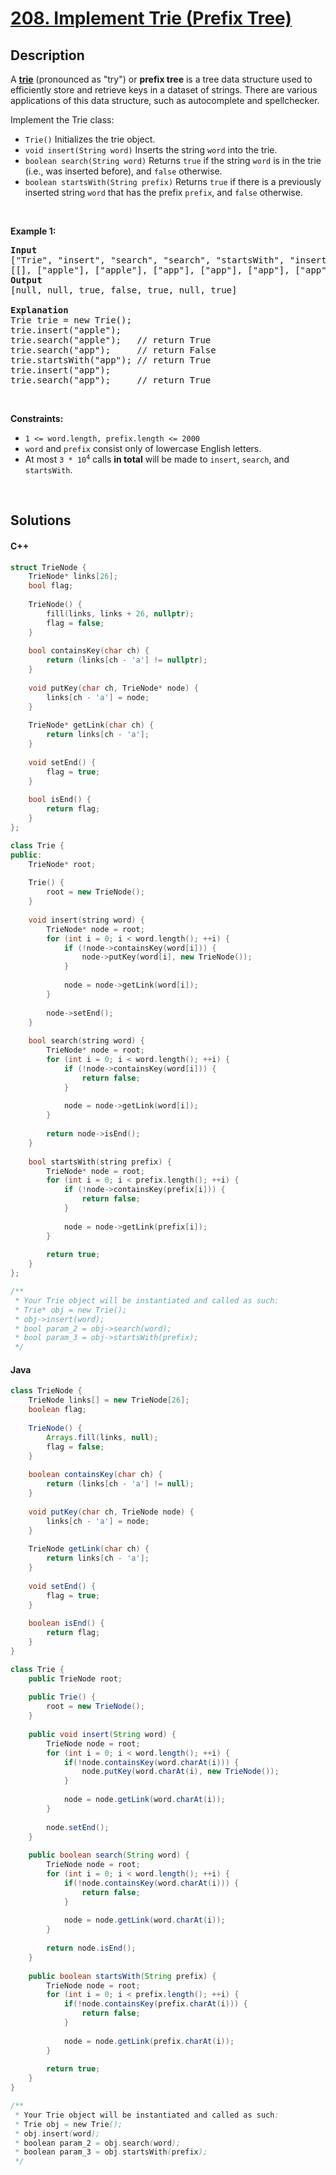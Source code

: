 # [208. Implement Trie (Prefix Tree)](https://leetcode.com/problems/implement-trie-prefix-tree)

## Description

<p>A <a href="https://en.wikipedia.org/wiki/Trie" target="_blank"><strong>trie</strong></a> (pronounced as &quot;try&quot;) or <strong>prefix tree</strong> is a tree data structure used to efficiently store and retrieve keys in a dataset of strings. There are various applications of this data structure, such as autocomplete and spellchecker.</p>

<p>Implement the Trie class:</p>

<ul>
    <li><code>Trie()</code> Initializes the trie object.</li>
    <li><code>void insert(String word)</code> Inserts the string <code>word</code> into the trie.</li>
    <li><code>boolean search(String word)</code> Returns <code>true</code> if the string <code>word</code> is in the trie (i.e., was inserted before), and <code>false</code> otherwise.</li>
    <li><code>boolean startsWith(String prefix)</code> Returns <code>true</code> if there is a previously inserted string <code>word</code> that has the prefix <code>prefix</code>, and <code>false</code> otherwise.</li>
</ul>

<p>&nbsp;</p>
<p><strong class="example">Example 1:</strong></p>

<pre>
<strong>Input</strong>
[&quot;Trie&quot;, &quot;insert&quot;, &quot;search&quot;, &quot;search&quot;, &quot;startsWith&quot;, &quot;insert&quot;, &quot;search&quot;]
[[], [&quot;apple&quot;], [&quot;apple&quot;], [&quot;app&quot;], [&quot;app&quot;], [&quot;app&quot;], [&quot;app&quot;]]
<strong>Output</strong>
[null, null, true, false, true, null, true]

<strong>Explanation</strong>
Trie trie = new Trie();
trie.insert(&quot;apple&quot;);
trie.search(&quot;apple&quot;);   // return True
trie.search(&quot;app&quot;);     // return False
trie.startsWith(&quot;app&quot;); // return True
trie.insert(&quot;app&quot;);
trie.search(&quot;app&quot;);     // return True
</pre>

<p>&nbsp;</p>
<p><strong>Constraints:</strong></p>

<ul>
    <li><code>1 &lt;= word.length, prefix.length &lt;= 2000</code></li>
    <li><code>word</code> and <code>prefix</code> consist only of lowercase English letters.</li>
    <li>At most <code>3 * 10<sup>4</sup></code> calls <strong>in total</strong> will be made to <code>insert</code>, <code>search</code>, and <code>startsWith</code>.</li>
</ul>
<p>&nbsp;</p>

## Solutions

<!-- tabs:start -->

#### C++

```cpp
struct TrieNode {
    TrieNode* links[26];
    bool flag;
    
    TrieNode() {
        fill(links, links + 26, nullptr);
        flag = false;
    }
    
    bool containsKey(char ch) {
        return (links[ch - 'a'] != nullptr);
    }
    
    void putKey(char ch, TrieNode* node) {
        links[ch - 'a'] = node;
    }
    
    TrieNode* getLink(char ch) {
        return links[ch - 'a'];
    }
    
    void setEnd() {
        flag = true;
    }
    
    bool isEnd() {
        return flag;
    }
};

class Trie {
public:
    TrieNode* root;
    
    Trie() {
        root = new TrieNode();
    }
    
    void insert(string word) {
        TrieNode* node = root;
        for (int i = 0; i < word.length(); ++i) {
            if (!node->containsKey(word[i])) {
                node->putKey(word[i], new TrieNode());
            }
            
            node = node->getLink(word[i]);
        }
        
        node->setEnd();
    }
    
    bool search(string word) {
        TrieNode* node = root;
        for (int i = 0; i < word.length(); ++i) {
            if (!node->containsKey(word[i])) {
                return false;
            }
            
            node = node->getLink(word[i]);
        }
        
        return node->isEnd();
    }
    
    bool startsWith(string prefix) {
        TrieNode* node = root;
        for (int i = 0; i < prefix.length(); ++i) {
            if (!node->containsKey(prefix[i])) {
                return false;
            }
            
            node = node->getLink(prefix[i]);
        }
        
        return true;
    }
};

/**
 * Your Trie object will be instantiated and called as such:
 * Trie* obj = new Trie();
 * obj->insert(word);
 * bool param_2 = obj->search(word);
 * bool param_3 = obj->startsWith(prefix);
 */
```

#### Java

```java
class TrieNode {
    TrieNode links[] = new TrieNode[26];
    boolean flag;
    
    TrieNode() {
        Arrays.fill(links, null);
        flag = false;
    }
    
    boolean containsKey(char ch) {
        return (links[ch - 'a'] != null);
    }
    
    void putKey(char ch, TrieNode node) {
        links[ch - 'a'] = node;
    }
    
    TrieNode getLink(char ch) {
        return links[ch - 'a'];
    }
    
    void setEnd() {
        flag = true;
    }
    
    boolean isEnd() {
        return flag;
    }
}

class Trie {
    public TrieNode root;
    
    public Trie() {
        root = new TrieNode();
    }
    
    public void insert(String word) {
        TrieNode node = root;
        for (int i = 0; i < word.length(); ++i) {
            if(!node.containsKey(word.charAt(i))) {
                node.putKey(word.charAt(i), new TrieNode());
            }
            
            node = node.getLink(word.charAt(i));
        }
        
        node.setEnd();
    }
    
    public boolean search(String word) {
        TrieNode node = root;
        for (int i = 0; i < word.length(); ++i) {
            if(!node.containsKey(word.charAt(i))) {
                return false;
            }
            
            node = node.getLink(word.charAt(i));
        }
        
        return node.isEnd();
    }
    
    public boolean startsWith(String prefix) {
        TrieNode node = root;
        for (int i = 0; i < prefix.length(); ++i) {
            if(!node.containsKey(prefix.charAt(i))) {
                return false;
            }
            
            node = node.getLink(prefix.charAt(i));
        }
        
        return true;
    }
}

/**
 * Your Trie object will be instantiated and called as such:
 * Trie obj = new Trie();
 * obj.insert(word);
 * boolean param_2 = obj.search(word);
 * boolean param_3 = obj.startsWith(prefix);
 */
```

<!-- tabs:end -->